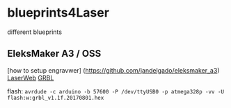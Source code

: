# blueprints4Laser
different blueprints

## EleksMaker A3 / OSS

[how to setup engravwer] (https://github.com/jandelgado/eleksmaker_a3)
[LaserWeb](https://github.com/LaserWeb/LaserWeb4/wiki)
[GRBL](https://github.com/gnea/grbl)

flash: `avrdude -c arduino -b 57600 -P /dev/ttyUSB0 -p atmega328p -vv -U flash:w:grbl_v1.1f.20170801.hex`
